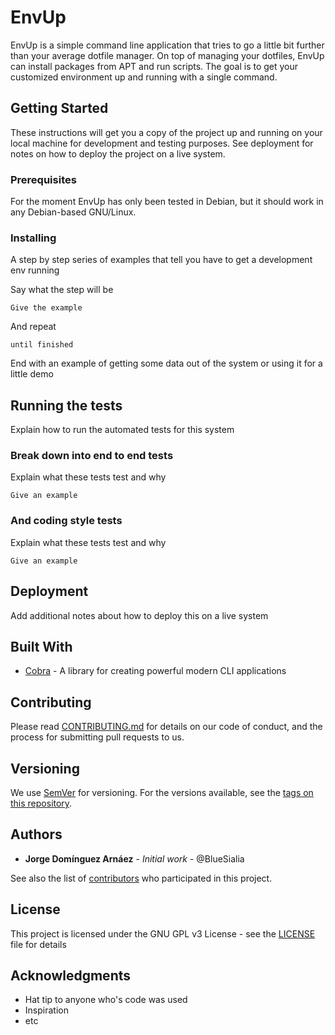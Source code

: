 # EnvUp

EnvUp is a simple command line application that tries to go a little bit further than your average dotfile manager. On top of managing your dotfiles, EnvUp can install packages from APT and run scripts. The goal is to get your customized environment up and running with a single command. 

## Getting Started

These instructions will get you a copy of the project up and running on your local machine for development and testing purposes. See deployment for notes on how to deploy the project on a live system.

### Prerequisites

For the moment EnvUp has only been tested in Debian, but it should work in any Debian-based GNU/Linux.

### Installing

A step by step series of examples that tell you have to get a development env running

Say what the step will be

```
Give the example
```

And repeat

```
until finished
```

End with an example of getting some data out of the system or using it for a little demo

## Running the tests

Explain how to run the automated tests for this system

### Break down into end to end tests

Explain what these tests test and why

```
Give an example
```

### And coding style tests

Explain what these tests test and why

```
Give an example
```

## Deployment

Add additional notes about how to deploy this on a live system

## Built With

* [Cobra](https://github.com/spf13/cobra) - A library for creating powerful modern CLI applications

## Contributing

Please read [CONTRIBUTING.md](https://gist.github.com/PurpleBooth/b24679402957c63ec426) for details on our code of conduct, and the process for submitting pull requests to us.

## Versioning

We use [SemVer](http://semver.org/) for versioning. For the versions available, see the [tags on this repository](https://github.com/BlueSialia/EnvUp/tags). 

## Authors

* **Jorge Domínguez Arnáez** - *Initial work* - @BlueSialia

See also the list of [contributors](https://github.com/BlueSialia/EnvUp/contributors) who participated in this project.

## License

This project is licensed under the GNU GPL v3 License - see the [LICENSE](LICENSE) file for details

## Acknowledgments

* Hat tip to anyone who's code was used
* Inspiration
* etc
